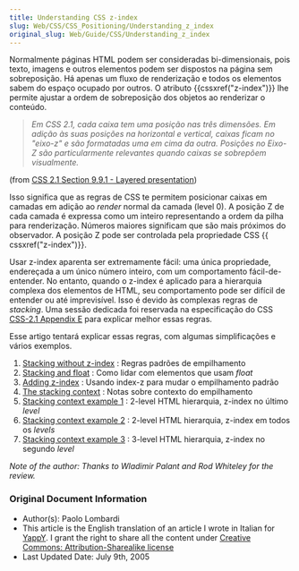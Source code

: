 ```yaml
---
title: Understanding CSS z-index
slug: Web/CSS/CSS_Positioning/Understanding_z_index
original_slug: Web/Guide/CSS/Understanding_z_index
---
```


Normalmente páginas HTML podem ser consideradas bi-dimensionais, pois texto, imagens e outros elementos podem ser dispostos na página sem sobreposição. Há apenas um fluxo de renderização e todos os elementos sabem do espaço ocupado por outros. O atributo {{cssxref("z-index")}} lhe permite ajustar a ordem de sobreposição dos objetos ao renderizar o conteúdo.

> _Em CSS 2.1, cada caixa tem uma posição nas três dimensões. Em adição às suas posições na horizontal e vertical, caixas ficam no "eixo-z" e são formatadas uma em cima da outra. Posições no Eixo-Z são particularmente relevantes quando caixas se sobrepõem visualmente._

(from [CSS 2.1 Section 9.9.1 - Layered presentation](https://www.w3.org/TR/CSS21/visuren.html#z-index))

Isso significa que as regras de CSS te permitem posicionar caixas em camadas em adição ao _render_ normal da camada (level 0). A posição Z de cada camada é expressa como um inteiro representando a ordem da pilha para renderização. Números maiores significam que são mais próximos do observador. A posição Z pode ser controlada pela propriedade CSS {{ cssxref("z-index")}}.

Usar z-index aparenta ser extremamente fácil: uma única propriedade, endereçada a um único número inteiro, com um comportamento fácil-de-entender. No entanto, quando o z-index é aplicado para a hierarquia complexa dos elementos de HTML, seu comportamento pode ser difícil de entender ou até imprevisível. Isso é devido às complexas regras de _stacking_. Uma sessão dedicada foi reservada na especificação do CSS [CSS-2.1 Appendix E](https://www.w3.org/TR/CSS21/zindex.html) para explicar melhor essas regras.

Esse artigo tentará explicar essas regras, com algumas simplificações e vários exemplos.

1. [Stacking without z-index](/pt-BR/CSS/Understanding_z-index/Stacking_without_z-index) : Regras padrões de empilhamento
2. [Stacking and float](/pt-BR/CSS/Understanding_z-index/Stacking_and_float) : Como lidar com elementos que usam _float_
3. [Adding z-index](/pt-BR/CSS/Understanding_z-index/Adding_z-index) : Usando index-z para mudar o empilhamento padrão
4. [The stacking context](/pt-BR/CSS/Understanding_z-index/The_stacking_context) : Notas sobre contexto do empilhamento
5. [Stacking context example 1](/pt-BR/CSS/Understanding_z-index/Stacking_context_example_1) : 2-level HTML hierarquia, z-index no último _level_
6. [Stacking context example 2](/pt-BR/CSS/Understanding_z-index/Stacking_context_example_2) : 2-level HTML hierarquia, z-index em todos os _levels_
7. [Stacking context example 3](/pt-BR/CSS/Understanding_z-index/Stacking_context_example_3) : 3-level HTML hierarquia, z-index no segundo _level_

_Note of the author: Thanks to Wladimir Palant and Rod Whiteley for the review\._

### Original Document Information

- Author(s): Paolo Lombardi
- This article is the English translation of an article I wrote in Italian for [YappY](http://www.yappy.it). I grant the right to share all the content under [Creative Commons: Attribution-Sharealike license](http://creativecommons.org/licenses/by-sa/2.0/)
- Last Updated Date: July 9th, 2005
